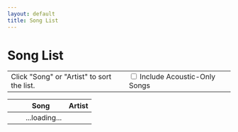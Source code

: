 ```yaml
---
layout: default
title: Song List
---
```


# Song List

<table class="slinfo">
  <tr>
    <td>
      Click "Song" or "Artist" to sort the list.
    </td>
    <td class="showhide">
      <input type="checkbox" id="acoustic-toggle" onclick="toggle_acoustic();">
      <label for="acoustic-toggle">Include Acoustic-Only Songs</label>
    </td>
  </tr>
</table>
<table class="songlist" id="songlist">
<thead>
  <tr>
    <th>&nbsp;</th>
    <th class="sorter" onclick="sort_by_title();">Song</th>
    <th class="sorter" onclick="sort_by_artist();">Artist</th>
  </tr>
</thead>
<tbody>
<tr><td>&nbsp;</td><td>&nbsp;&nbsp;&nbsp;...loading...</td><td></td></tr>
</tbody>
</table>
<script>insert_song_list();</script>

<br/>
